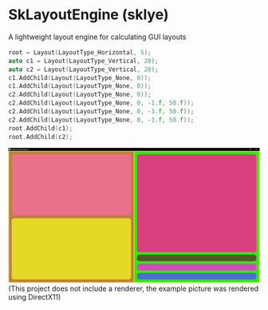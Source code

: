 # SkLayoutEngine (sklye)
A lightweight layout engine for calculating GUI layouts

```cpp
root = Layout(LayoutType_Horizontal, 5);
auto c1 = Layout(LayoutType_Vertical, 20);
auto c2 = Layout(LayoutType_Vertical, 20);
c1.AddChild(Layout(LayoutType_None, 0));
c1.AddChild(Layout(LayoutType_None, 0));
c2.AddChild(Layout(LayoutType_None, 0));
c2.AddChild(Layout(LayoutType_None, 0, -1.f, 50.f));
c2.AddChild(Layout(LayoutType_None, 0, -1.f, 50.f));
c2.AddChild(Layout(LayoutType_None, 0, -1.f, 50.f));
root.AddChild(c1);
root.AddChild(c2);
```
![demo pic](https://github.com/devskiddlee/sklye/blob/main/demo/window.png)
(This project does not include a renderer, the example picture was rendered using DirectX11)
